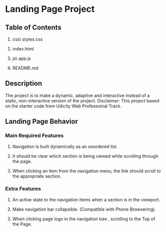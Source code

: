 
# Landing Page Project

## Table of Contents
1. css\ styles.css  

2. index.html

3. js\ app.js

4. README.md

## Description
The project is  to make a dynamic, adaptive and interactive instead of a static, non-interactive version of the project.
Disclaimer:
This project based on the starter code from Udicity Web Professoinal Track.

## Landing Page Behavior

### Main Required Features
1. Navigation is built dynamically as an unordered list.

2. It should be clear which section is being viewed while scrolling through the page.

3. When clicking an item from the navigation menu, the link should scroll to the appropriate section.

### Extra Features
1. An active state to the navigation items when a section is in the viewport.

2. Make navigation bar collapsible. (Compatible with Phone Browsering).
 
 3. When clicking page logo in the navigation bae , scrolling to the Top of the Page.



